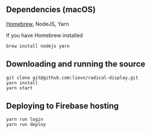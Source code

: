 ## Dependencies (macOS)

[Homebrew](https://brew.sh), NodeJS, Yarn

If you have Homebrew installed

```
brew install nodejs yarn
```

## Downloading and running the source

```
git clone git@github.com:lievn/radical-display.git
yarn install
yarn start
```

## Deploying to Firebase hosting

```
yarn run login
yarn run deploy
```
